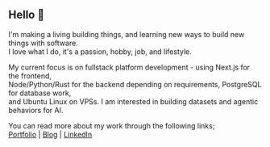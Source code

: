 ## Hello 👻

I'm making a living building things, and learning new ways to build new things with software.  
I love what I do, it's a passion, hobby, job, and lifestyle.  

My current focus is on fullstack platform development - using Next.js for the frontend,  
Node/Python/Rust for the backend depending on requirements, PostgreSQL for database work,  
and Ubuntu Linux on VPSs. I am interested in building datasets and agentic behaviors for AI.

You can read more about my work through the following links;  
[Portfolio](https://www.steventheuerl.xyz) | [Blog](https://www.tsundoku.blog) | [LinkedIn](https://www.linkedin.com/in/steven-theuerl-919175209)



<!--
**Steven-Theuerl/Steven-Theuerl** is a ✨ _special_ ✨ repository because its `README.md` (this file) appears on your GitHub profile.

Here are some ideas to get you started:

- 🔭 I’m currently working on ...
- 🌱 I’m currently learning ...
- 👯 I’m looking to collaborate on ...
- 🤔 I’m looking for help with ...
- 💬 Ask me about ...
- 📫 How to reach me: ...
- 😄 Pronouns: ...
- ⚡ Fun fact: ...
-->
